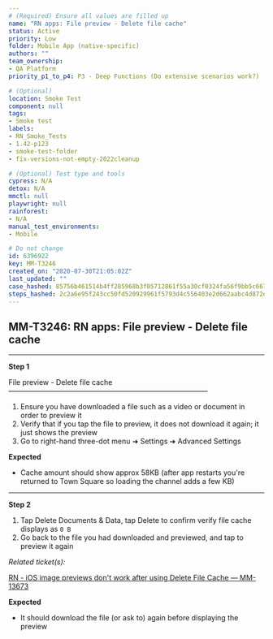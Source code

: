 ```yaml
---
# (Required) Ensure all values are filled up
name: "RN apps: File preview - Delete file cache"
status: Active
priority: Low
folder: Mobile App (native-specific)
authors: ""
team_ownership: 
- QA Platform
priority_p1_to_p4: P3 - Deep Functions (Do extensive scenarios work?)

# (Optional)
location: Smoke Test
component: null
tags: 
- Smoke test
labels: 
- RN_Smoke_Tests
- 1.42-p123
- smoke-test-folder
- fix-versions-not-empty-2022cleanup

# (Optional) Test type and tools
cypress: N/A
detox: N/A
mmctl: null
playwright: null
rainforest: 
- N/A
manual_test_environments: 
- Mobile

# Do not change
id: 6396922
key: MM-T3246
created_on: "2020-07-30T21:05:02Z"
last_updated: ""
case_hashed: 85756b461514b4ff285968b3f05712861f55a30cf0324fa56f9bb5c66730c9c37594c8b3f595ec32c9b4ff539db9e92d
steps_hashed: 2c2a6e95f243cc50fd520929961f5793d4c556403e2d662aabc4d872d2298339103592e27fa6ec7baf1f41ae38bf572c
---
```


<!-- (Auto-generated) Based on frontmatter's "key" and "name" -->

## MM-T3246: RN apps: File preview - Delete file cache

---

**Step 1**

File preview - Delete file cache\
————————————————————————————

1. Ensure you have downloaded a file such as a video or document in order to preview it
2. Verify that if you tap the file to preview, it does not download it again; it just shows the preview
3. Go to right-hand three-dot menu ➜ Settings ➜ Advanced Settings

**Expected**

- Cache amount should show approx 58KB (after app restarts you're returned to Town Square so loading the channel adds a few KB)

---

**Step 2**

1. Tap Delete Documents & Data, tap Delete to confirm verify file cache displays as `0 B`
2. Go back to the file you had downloaded and previewed, and tap to preview it again

_Related ticket(s):_

[RN - iOS image previews don't work after using Delete File Cache — MM-13673](https://mattermost.atlassian.net/browse/MM-13673)

**Expected**

- It should download the file (or ask to) again before displaying the preview

